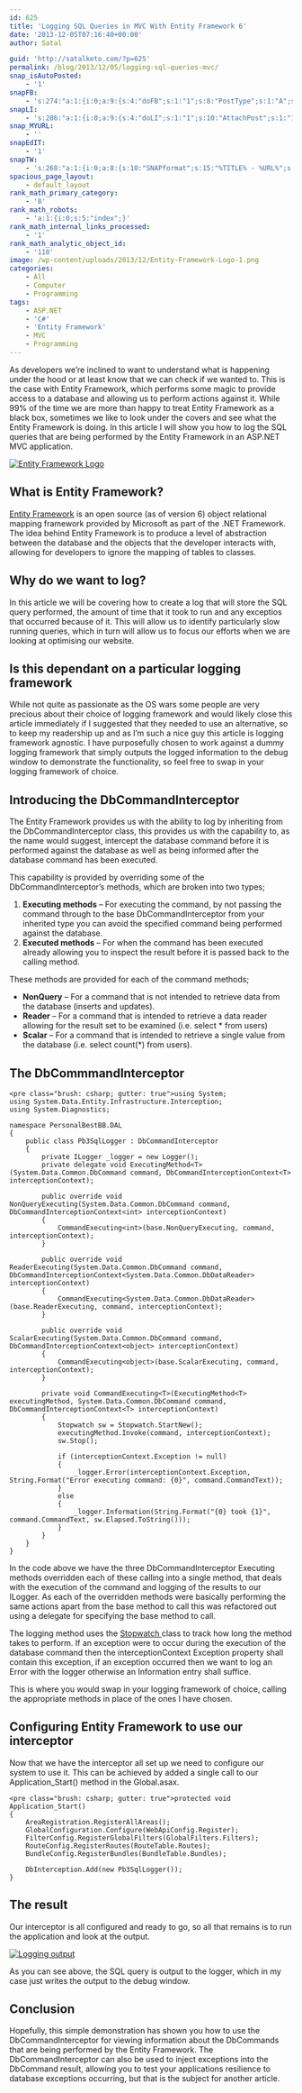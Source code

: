 ```yaml
---
id: 625
title: 'Logging SQL Queries in MVC With Entity Framework 6'
date: '2013-12-05T07:16:40+00:00'
author: Satal

guid: 'http://satalketo.com/?p=625'
permalink: /blog/2013/12/05/logging-sql-queries-mvc/
snap_isAutoPosted:
    - '1'
snapFB:
    - 's:274:"a:1:{i:0;a:9:{s:4:"doFB";s:1:"1";s:8:"PostType";s:1:"A";s:10:"AttachPost";s:1:"1";s:10:"SNAPformat";s:51:"New post (%TITLE%) has been published on %SITENAME%";s:9:"isAutoImg";s:1:"A";s:8:"imgToUse";b:0;s:9:"isAutoURL";s:1:"A";s:8:"urlToUse";b:0;s:11:"isPrePosted";s:1:"1";}}";'
snapLI:
    - 's:286:"a:1:{i:0;a:9:{s:4:"doLI";s:1:"1";s:10:"AttachPost";s:1:"1";s:10:"SNAPformat";s:41:"New post has been published on %SITENAME%";s:11:"SNAPformatT";s:18:"New Post - %TITLE%";s:9:"isAutoImg";s:1:"A";s:8:"imgToUse";b:0;s:9:"isAutoURL";s:1:"A";s:8:"urlToUse";b:0;s:11:"isPrePosted";s:1:"1";}}";'
snap_MYURL:
    - ''
snapEdIT:
    - '1'
snapTW:
    - 's:268:"a:1:{i:0;a:8:{s:10:"SNAPformat";s:15:"%TITLE% - %URL%";s:8:"attchImg";s:1:"1";s:9:"isAutoImg";s:1:"A";s:8:"imgToUse";s:0:"";s:9:"msgFormat";s:59:"New post (%TITLE%) has been published on %SITENAME% - %URL%";s:9:"isAutoURL";s:1:"A";s:8:"urlToUse";s:0:"";s:2:"do";i:0;}}";'
spacious_page_layout:
    - default_layout
rank_math_primary_category:
    - '8'
rank_math_robots:
    - 'a:1:{i:0;s:5:"index";}'
rank_math_internal_links_processed:
    - '1'
rank_math_analytic_object_id:
    - '110'
image: /wp-content/uploads/2013/12/Entity-Framework-Logo-1.png
categories:
    - All
    - Computer
    - Programming
tags:
    - ASP.NET
    - 'C#'
    - 'Entity Framework'
    - MVC
    - Programming
---
```


As developers we’re inclined to want to understand what is happening under the hood or at least know that we can check if we wanted to. This is the case with Entity Framework, which performs some magic to provide access to a database and allowing us to perform actions against it. While 99% of the time we are more than happy to treat Entity Framework as a black box, sometimes we like to look under the covers and see what the Entity Framework is doing. In this article I will show you how to log the SQL queries that are being performed by the Entity Framework in an ASP.NET MVC application.

[![Entity Framework Logo](https://samjenkins.com/wp-content/uploads/2013/12/Entity-Framework-Logo.png)](http://msdn.microsoft.com/en-gb/data/ef.aspx)

## What is Entity Framework?

[Entity Framework](http://msdn.microsoft.com/en-gb/data/ef.aspx "Entity Framework Homepage") is an open source (as of version 6) object relational mapping framework provided by Microsoft as part of the .NET Framework. The idea behind Entity Framework is to produce a level of abstraction between the database and the objects that the developer interacts with, allowing for developers to ignore the mapping of tables to classes.

## Why do we want to log?

In this article we will be covering how to create a log that will store the SQL query performed, the amount of time that it took to run and any exceptios that occurred because of it. This will allow us to identify particularly slow running queries, which in turn will allow us to focus our efforts when we are looking at optimising our website.

## Is this dependant on a particular logging framework

While not quite as passionate as the OS wars some people are very precious about their choice of logging framework and would likely close this article immediately if I suggested that they needed to use an alternative, so to keep my readership up and as I’m such a nice guy this article is logging framework agnostic. I have purposefully chosen to work against a dummy logging framework that simply outputs the logged information to the debug window to demonstrate the functionality, so feel free to swap in your logging framework of choice.

## Introducing the DbCommandInterceptor

The Entity Framework provides us with the ability to log by inheriting from the DbCommandInterceptor class, this provides us with the capability to, as the name would suggest, intercept the database command before it is performed against the database as well as being informed after the database command has been executed.

This capability is provided by overriding some of the DbCommandInterceptor’s methods, which are broken into two types;

1. **Executing methods** – For executing the command, by not passing the command through to the base DbCommandInterceptor from your inherited type you can avoid the specified command being performed against the database.
2. **Executed methods** – For when the command has been executed already allowing you to inspect the result before it is passed back to the calling method.

These methods are provided for each of the command methods;

- **NonQuery** – For a command that is not intended to retrieve data from the database (inserts and updates).
- **Reader** – For a command that is intended to retrieve a data reader allowing for the result set to be examined (i.e. select \* from users)
- **Scalar** – For a command that is intended to retrieve a single value from the database (i.e. select count(\*) from users).

## The DbCommmandInterceptor

```
<pre class="brush: csharp; gutter: true">using System;
using System.Data.Entity.Infrastructure.Interception;
using System.Diagnostics;

namespace PersonalBestBB.DAL
{
    public class Pb3SqlLogger : DbCommandInterceptor
    {
        private ILogger _logger = new Logger();
        private delegate void ExecutingMethod<T>(System.Data.Common.DbCommand command, DbCommandInterceptionContext<T> interceptionContext);

        public override void NonQueryExecuting(System.Data.Common.DbCommand command, DbCommandInterceptionContext<int> interceptionContext)
        {
            CommandExecuting<int>(base.NonQueryExecuting, command, interceptionContext);
        }

        public override void ReaderExecuting(System.Data.Common.DbCommand command, DbCommandInterceptionContext<System.Data.Common.DbDataReader> interceptionContext)
        {
            CommandExecuting<System.Data.Common.DbDataReader>(base.ReaderExecuting, command, interceptionContext);
        }

        public override void ScalarExecuting(System.Data.Common.DbCommand command, DbCommandInterceptionContext<object> interceptionContext)
        {
            CommandExecuting<object>(base.ScalarExecuting, command, interceptionContext);
        }

        private void CommandExecuting<T>(ExecutingMethod<T> executingMethod, System.Data.Common.DbCommand command, DbCommandInterceptionContext<T> interceptionContext)
        {
            Stopwatch sw = Stopwatch.StartNew();
            executingMethod.Invoke(command, interceptionContext);
            sw.Stop();

            if (interceptionContext.Exception != null)
            {
                _logger.Error(interceptionContext.Exception, String.Format("Error executing command: {0}", command.CommandText));
            }
            else
            {
                _logger.Information(String.Format("{0} took {1}", command.CommandText, sw.Elapsed.ToString()));
            }
        }
    }
}
```

In the code above we have the three DbCommandInterceptor Executing methods overridden each of these calling into a single method, that deals with the execution of the command and logging of the results to our ILogger. As each of the overridden methods were basically performing the same actions apart from the base method to call this was refactored out using a delegate for specifying the base method to call.

The logging method uses the [Stopwatch ](http://msdn.microsoft.com/en-us/library/system.diagnostics.stopwatch(v=vs.110).aspx "Stopwatch Class MSDN Documentation")class to track how long the method takes to perform. If an exception were to occur during the execution of the database command then the interceptionContext Exception property shall contain this exception, if an exception occurred then we want to log an Error with the logger otherwise an Information entry shall suffice.

This is where you would swap in your logging framework of choice, calling the appropriate methods in place of the ones I have chosen.

## Configuring Entity Framework to use our interceptor

Now that we have the interceptor all set up we need to configure our system to use it. This can be achieved by added a single call to our Application\_Start() method in the Global.asax.

```
<pre class="brush: csharp; gutter: true">protected void Application_Start()
{
    AreaRegistration.RegisterAllAreas();
    GlobalConfiguration.Configure(WebApiConfig.Register);
    FilterConfig.RegisterGlobalFilters(GlobalFilters.Filters);
    RouteConfig.RegisterRoutes(RouteTable.Routes);
    BundleConfig.RegisterBundles(BundleTable.Bundles);

    DbInterception.Add(new Pb3SqlLogger());
}
```

## The result

Our interceptor is all configured and ready to go, so all that remains is to run the application and look at the output.

[![Logging output](https://samjenkins.com/wp-content/uploads/2013/12/Logging-output.png)](https://samjenkins.com/wp-content/uploads/2013/12/Logging-output.png)

As you can see above, the SQL query is output to the logger, which in my case just writes the output to the debug window.

## Conclusion

Hopefully, this simple demonstration has shown you how to use the DbCommandInterceptor for viewing information about the DbCommands that are being performed by the Entity Framework. The DbCommandInterceptor can also be used to inject exceptions into the DbCommand result, allowing you to test your applications resilience to database exceptions occurring, but that is the subject for another article.